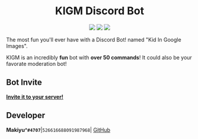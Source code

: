 <h1 align="center">KIGM Discord Bot</h1>
<p align="center">
  <a href="https://top.gg/bot/763626077292724264"><img src="https://top.gg/api/widget/status/763626077292724264.svg?noavatar=true"/></a>
  <a href="https://github.com/psf/black"><img src="https://img.shields.io/badge/code%20style-black-000000.svg" /></a>
  <a href="https://www.codacy.com/gh/Makiyu-py/KIGM-Discord-Bot/dashboard?utm_source=github.com&amp;utm_medium=referral&amp;utm_content=Makiyu-py/KIGM-Discord-Bot&amp;utm_campaign=Badge_Grade"><img src="https://app.codacy.com/project/badge/Grade/30c44e8b6ec146289b07c057eb17a6e2"/></a>
</p>
The most fun you'll ever have with a Discord Bot! named "Kid In Google Images".

KIGM is an incredibly **fun** bot with **over 50 commands**!
It could also be your favorate moderation bot!

## Bot Invite

**[Invite it to your server!](https://discord.com/oauth2/authorize?client_id=763626077292724264&permissions=268790854&scope=bot)**

## Developer

**Makiyu^`#4707`**|`526616688091987968`| [GitHub](https://github.com/Makiyu-py)
